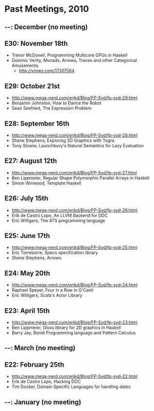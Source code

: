 # Past Meetings, 2010

## --: December (no meeting)

## E30: November 18th
* Trevor McDonell, Programming Multicore GPUs in Haskell
* Dominic Verity, Monads, Arrows, Traces and other Categorical Amusements.
  * http://vimeo.com/17207564

## E29: October 21st
* http://www.mega-nerd.com/erikd/Blog/FP-Syd/fp-syd-29.html
* Benjamin Johnston, How to Dance the Robot
* Sean Seefried, The Expression Problem

## E28: September 16th
* http://www.mega-nerd.com/erikd/Blog/FP-Syd/fp-syd-28.html
* Shane Stephens, Exploring 3D Graphics with Togra
* Tony Sloane, Launchbury's Natural Semantics for Lazy Evaluation

## E27: August 12th
* http://www.mega-nerd.com/erikd/Blog/FP-Syd/fp-syd-27.html
* Ben Lippmeier, Regular Shape Polymorphic Parallel Arrays in Haskell
* Simon Winwood, Template Haskell

## E26: July 15th
* http://www.mega-nerd.com/erikd/Blog/FP-Syd/fp-syd-26.html
* Erik de Castro Lopo, An LLVM Backend for DDC
* Eric Willigers, The ATS programming language

## E25: June 17th
* http://www.mega-nerd.com/erikd/Blog/FP-Syd/fp-syd-25.html
* Eric Torreborre, Specs specification library
* Shane Stephens, Arrows

## E24: May 20th
* http://www.mega-nerd.com/erikd/Blog/FP-Syd/fp-syd-24.html
* Raphael Speyer, Four in a Row in O'Caml
* Eric Willigers, Scala's Actor Library

## E23: April 15th
* http://www.mega-nerd.com/erikd/Blog/FP-Syd/fp-syd-23.html
* Ben Lippmeier, Gloss library for 2D graphics in Haskell
* Barry Jay, Bondi Programming language and Pattern Calculus

## --: March (no meeting)

## E22: February 25th
* http://www.mega-nerd.com/erikd/Blog/FP-Syd/fp-syd-22.html
* Erik de Castro Lopo, Hacking DDC
* Tim Docker, Domain Specific Languages for handling dates

## --: January (no meeting)